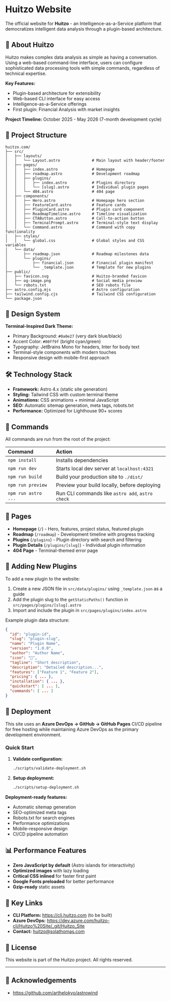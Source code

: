 # Huitzo Website

The official website for **Huitzo** - an Intelligence-as-a-Service platform that democratizes intelligent data analysis through a plugin-based architecture.

## 🌟 About Huitzo

Huitzo makes complex data analysis as simple as having a conversation. Using a web-based command-line interface, users can configure sophisticated data processing tools with simple commands, regardless of technical expertise.

**Key Features:**

- Plugin-based architecture for extensibility
- Web-based CLI interface for easy access
- Intelligence-as-a-Service offerings
- First plugin: Financial Analysis with market insights

**Project Timeline:** October 2025 - May 2026 (7-month development cycle)

## 🚀 Project Structure

```text
huitzo.com/
├── src/
│   ├── layouts/
│   │   └── Layout.astro              # Main layout with header/footer
│   ├── pages/
│   │   ├── index.astro               # Homepage
│   │   ├── roadmap.astro             # Development roadmap
│   │   ├── plugins/
│   │   │   ├── index.astro           # Plugins directory
│   │   │   └── [slug].astro          # Individual plugin pages
│   │   └── 404.astro                 # 404 page
│   ├── components/
│   │   ├── Hero.astro                # Homepage hero section
│   │   ├── FeatureCard.astro         # Feature cards
│   │   ├── PluginCard.astro          # Plugin card component
│   │   ├── RoadmapTimeline.astro     # Timeline visualization
│   │   ├── CTAButton.astro           # Call-to-action button
│   │   ├── TerminalPrompt.astro      # Terminal-style text display
│   │   └── Command.astro             # Command with copy functionality
│   ├── styles/
│   │   └── global.css                # Global styles and CSS variables
│   └── data/
│       ├── roadmap.json              # Roadmap milestones data
│       └── plugins/
│           ├── financial.json        # Financial plugin manifest
│           └── _template.json        # Template for new plugins
├── public/
│   ├── favicon.svg                   # Huitzo-branded favicon
│   ├── og-image.png                  # Social media preview
│   └── robots.txt                    # SEO robots file
├── astro.config.mjs                  # Astro configuration
├── tailwind.config.cjs               # Tailwind CSS configuration
└── package.json
```

## 🎨 Design System

**Terminal-Inspired Dark Theme:**

- Primary Background: `#0a0e27` (very dark blue/black)
- Accent Color: `#00ff9f` (bright cyan/green)
- Typography: JetBrains Mono for headers, Inter for body text
- Terminal-style components with modern touches
- Responsive design with mobile-first approach

## 🛠️ Technology Stack

- **Framework:** Astro 4.x (static site generation)
- **Styling:** Tailwind CSS with custom terminal theme
- **Animations:** CSS animations + minimal JavaScript
- **SEO:** Automatic sitemap generation, meta tags, robots.txt
- **Performance:** Optimized for Lighthouse 90+ scores

## 🧞 Commands

All commands are run from the root of the project:

| Command             | Action                                           |
| :------------------ | :----------------------------------------------- |
| `npm install`       | Installs dependencies                            |
| `npm run dev`       | Starts local dev server at `localhost:4321`      |
| `npm run build`     | Build your production site to `./dist/`          |
| `npm run preview`   | Preview your build locally, before deploying     |
| `npm run astro ...` | Run CLI commands like `astro add`, `astro check` |

## 📄 Pages

- **Homepage** (`/`) - Hero, features, project status, featured plugin
- **Roadmap** (`/roadmap`) - Development timeline with progress tracking
- **Plugins** (`/plugins`) - Plugin directory with search and filtering
- **Plugin Details** (`/plugins/[slug]`) - Individual plugin information
- **404 Page** - Terminal-themed error page

## 🔌 Adding New Plugins

To add a new plugin to the website:

1. Create a new JSON file in `src/data/plugins/` using `_template.json` as a guide
2. Add the plugin slug to the `getStaticPaths()` function in `src/pages/plugins/[slug].astro`
3. Import and include the plugin in `src/pages/plugins/index.astro`

Example plugin data structure:

```json
{
  "id": "plugin-id",
  "slug": "plugin-slug",
  "name": "Plugin Name",
  "version": "1.0.0",
  "author": "Author Name",
  "icon": "🔧",
  "tagline": "Short description",
  "description": "Detailed description...",
  "features": ["Feature 1", "Feature 2"],
  "pricing": { ... },
  "installation": { ... },
  "quickstart": [ ... ],
  "commands": [ ... ]
}
```

## 🚀 Deployment

This site uses an **Azure DevOps → GitHub → GitHub Pages** CI/CD pipeline for free hosting while maintaining Azure DevOps as the primary development environment.

### Quick Start

1. **Validate configuration:**

   ```bash
   ./scripts/validate-deployment.sh
   ```

2. **Setup deployment:**

   ```bash
   ./scripts/setup-deployment.sh
   ```

**Deployment-ready features:**

- Automatic sitemap generation
- SEO-optimized meta tags
- Robots.txt for search engines
- Performance optimizations
- Mobile-responsive design
- CI/CD pipeline automation

## 📊 Performance Features

- **Zero JavaScript by default** (Astro islands for interactivity)
- **Optimized images** with lazy loading
- **Critical CSS inlined** for faster first paint
- **Google Fonts preloaded** for better performance
- **Gzip-ready** static assets

## 🔗 Key Links

- **CLI Platform:** https://cli.huitzo.com (to be built)
- **Azure DevOps:** https://dev.azure.com/huitzo-cli/Huitzo%20Site/_git/Huitzo_Site
- **Contact:** huitzo@solathomas.com

## 📝 License

This website is part of the Huitzo project. All rights reserved.

---

## 🙏 Acknowledgements

- https://github.com/arthelokyo/astrowind
